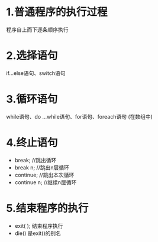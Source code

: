 # 1.普通程序的执行过程
程序自上而下逐条顺序执行  
# 2.选择语句
if…else语句、switch语句  
# 3.循环语句
while语句、do …while语句、for语句、foreach语句 (在数组中)  
# 4.终止语句
- break; //跳出循环
- break n; //跳出n层循环
- continue; //跳出本次循环
- continue n; //继续n层循环
# 5.结束程序的执行
- exit( ); 结束程序执行
- die() 是exit()的别名

